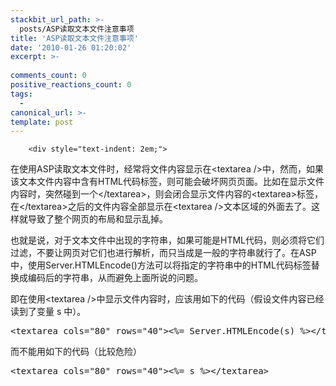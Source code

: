 ```yaml
---
stackbit_url_path: >-
  posts/ASP读取文本文件注意事项
title: 'ASP读取文本文件注意事项'
date: '2010-01-26 01:20:02'
excerpt: >-
  
comments_count: 0
positive_reactions_count: 0
tags: 
  - 
canonical_url: >-
template: post
---
```


        <div style="text-indent: 2em;">
<p>在使用ASP读取文本文件时，经常将文件内容显示在&lt;textarea /&gt;中，然而，如果该文本文件内容中含有HTML代码标签，则可能会破坏网页页面。比如在显示文件内容时，突然碰到一个&lt;/textarea&gt;，则会闭合显示文件内容的&lt;textarea&gt;标签，在&lt;/textarea&gt;之后的文件内容全部显示在&lt;textarea /&gt;文本区域的外面去了。这样就导致了整个网页的布局和显示乱掉。</p>
<p>也就是说，对于文本文件中出现的字符串，如果可能是HTML代码，则必须将它们过滤，不要让网页对它们也进行解析，而只当成是一般的字符串就行了。在ASP中，使用Server.HTMLEncode()方法可以将指定的字符串中的HTML代码标签替换成编码后的字符串，从而避免上面所说的问题。</p>
<p>即在使用&lt;textarea /&gt;中显示文件内容时，应该用如下的代码（假设文件内容已经读到了变量 s 中）。</p>
<pre style="text-indent: 0;" class="brush: html">&lt;textarea cols="80" rows="40"&gt;&lt;%= Server.HTMLEncode(s) %&gt;&lt;/textarea&gt;
</pre>
<p>而不能用如下的代码（比较危险）</p>
<pre style="text-indent: 0;" class="brush: html">&lt;textarea cols="80" rows="40"&gt;&lt;%= s %&gt;&lt;/textarea&gt;
</pre>
</div>
      